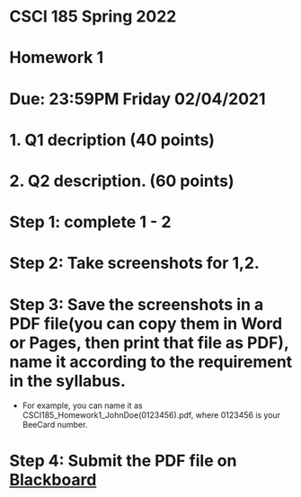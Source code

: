 # CSCI 185 Spring 2022
# Homework 1
# Due: 23:59PM Friday 02/04/2021

# 1. Q1 decription (40 points)
# 2. Q2 description. (60 points)


# Step 1: complete 1 - 2
# Step 2: Take screenshots for 1,2.
# Step 3: Save the screenshots in a PDF file(you can copy them in Word or Pages, then print that  file as PDF), name it according to the requirement in the syllabus. 
+ For example, you can name it as CSCI185_Homework1_JohnDoe(0123456).pdf, where 0123456 is your BeeCard number.
# Step 4: Submit the PDF file on [Blackboard](https://blackboard.sau.edu/)
